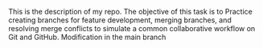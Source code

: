This is the description of my repo.
The objective of this task is to Practice creating branches for feature development, merging branches, and resolving merge conflicts to simulate a common collaborative workflow on Git and GitHub.
Modification in the main branch 
